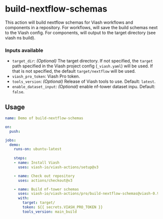 

# build-nextflow-schemas

<!--
DO NOT EDIT THIS FILE MANUALLY!
This README was generated by running `make`
-->

This action will build nextflow schemas for Viash workflows and
components in a repository. For workflows, will save the build schemas
next to the Viash config. For components, will output to the target
directory (see viash ns build).

### Inputs available

- `target_dir`: *(Optional)* The target directory. If not specified, the
  `target` path specified in the Viash project config (`_viash.yaml`)
  will be used. If that is not specified, the default `target/nextflow`
  will be used.
- `viash_pro_token`: Viash Pro token.
- `tools_version`: *(Optional)* Release of Viash tools to use. Default:
  `latest`.
- `enable_dataset_input`: *(Optional)* enable nf-tower dataset inpu.
  Default: `false`.

## Usage

``` yaml
name: Demo of build-nextflow-schemas

on:
  push:

jobs:
  demo:
    runs-on: ubuntu-latest
    
    steps:
    - name: Install Viash
      uses: viash-io/viash-actions/setup@v3

    - name: Check out repository
      uses: actions/checkout@v3

    - name: Build nf-tower schemas
      uses: viash-io/viash-actions/pro/build-nextflow-schemas@viash-0.9
      with:
        target: target/
        token: ${{ secrets.VIASH_PRO_TOKEN }}
        tools_version: main_build
```
